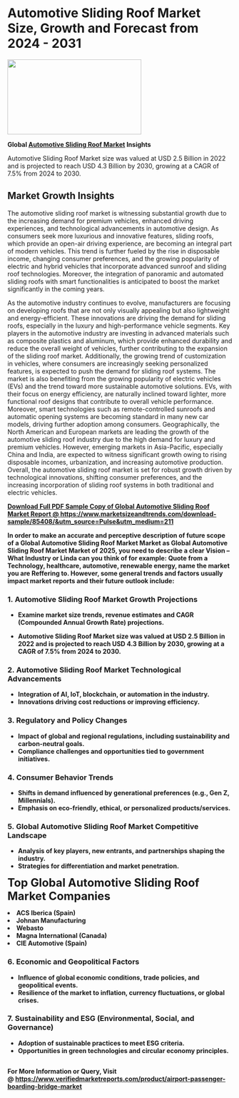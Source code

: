 <H1>Automotive Sliding Roof Market Size, Growth and Forecast from 2024 - 2031</H1><img class="aligncenter size-medium wp-image-584254" src="https://thirdeyenews.in/wp-content/uploads/2024/09/Global-Market-Research-300x168.jpeg" alt="" width="300" height="168" /><p><strong>Global&nbsp;<a href="https://www.marketsizeandtrends.com/download-sample/85408/&amp;utm_source=Pulse&amp;utm_medium=211">Automotive Sliding Roof Market</a> Insights</strong></p><p>Automotive Sliding Roof Market size was valued at USD 2.5 Billion in 2022 and is projected to reach USD 4.3 Billion by 2030, growing at a CAGR of 7.5% from 2024 to 2030.</p><p><h2>Market Growth Insights</h2> <p>The automotive sliding roof market is witnessing substantial growth due to the increasing demand for premium vehicles, enhanced driving experiences, and technological advancements in automotive design. As consumers seek more luxurious and innovative features, sliding roofs, which provide an open-air driving experience, are becoming an integral part of modern vehicles. This trend is further fueled by the rise in disposable income, changing consumer preferences, and the growing popularity of electric and hybrid vehicles that incorporate advanced sunroof and sliding roof technologies. Moreover, the integration of panoramic and automated sliding roofs with smart functionalities is anticipated to boost the market significantly in the coming years.</p> <p><strong><a href="#"></a></strong></p> <p>As the automotive industry continues to evolve, manufacturers are focusing on developing roofs that are not only visually appealing but also lightweight and energy-efficient. These innovations are driving the demand for sliding roofs, especially in the luxury and high-performance vehicle segments. Key players in the automotive industry are investing in advanced materials such as composite plastics and aluminum, which provide enhanced durability and reduce the overall weight of vehicles, further contributing to the expansion of the sliding roof market. Additionally, the growing trend of customization in vehicles, where consumers are increasingly seeking personalized features, is expected to push the demand for sliding roof systems. The market is also benefiting from the growing popularity of electric vehicles (EVs) and the trend toward more sustainable automotive solutions. EVs, with their focus on energy efficiency, are naturally inclined toward lighter, more functional roof designs that contribute to overall vehicle performance. Moreover, smart technologies such as remote-controlled sunroofs and automatic opening systems are becoming standard in many new car models, driving further adoption among consumers. Geographically, the North American and European markets are leading the growth of the automotive sliding roof industry due to the high demand for luxury and premium vehicles. However, emerging markets in Asia-Pacific, especially China and India, are expected to witness significant growth owing to rising disposable incomes, urbanization, and increasing automotive production. Overall, the automotive sliding roof market is set for robust growth driven by technological innovations, shifting consumer preferences, and the increasing incorporation of sliding roof systems in both traditional and electric vehicles.</p> <p><strong><a href="#"></p><p><span class=""><strong>Download Full PDF Sample Copy of Global Automotive Sliding Roof Market Report</strong> @ <a href="https://www.marketsizeandtrends.com/download-sample/85408/&amp;utm_source=Pulse&amp;utm_medium=211" target="_blank">https://www.marketsizeandtrends.com/download-sample/85408/&amp;utm_source=Pulse&amp;utm_medium=211</a></span></p><p>In order to make an accurate and perceptive description of future scope of a Global&nbsp;Automotive Sliding Roof Market Market as Global&nbsp;Automotive Sliding Roof Market Market of 2025, you need to describe a clear Vision &ndash; What Industry or Linda can you think of for example: Quote from a Technology, healthcare, automotive, renewable energy, name the market you are Reffering to. However, some general trends and factors usually impact market reports and their future outlook include:</p><h3>1.&nbsp;<strong>Automotive Sliding Roof Market Growth Projections</strong></h3><ul><li>Examine market size trends, revenue estimates and CAGR (Compounded Annual Growth Rate) projections.</li><li><p>Automotive Sliding Roof Market size was valued at USD 2.5 Billion in 2022 and is projected to reach USD 4.3 Billion by 2030, growing at a CAGR of 7.5% from 2024 to 2030.</p></li></ul><h3>2.&nbsp;<strong>Automotive Sliding Roof Market Technological Advancements</strong></h3><ul><li>Integration of AI, IoT, blockchain, or automation in the industry.</li><li>Innovations driving cost reductions or improving efficiency.</li></ul><h3>3.&nbsp;<strong>Regulatory and Policy Changes</strong></h3><ul><li>Impact of global and regional regulations, including sustainability and carbon-neutral goals.</li><li>Compliance challenges and opportunities tied to government initiatives.</li></ul><h3>4.&nbsp;<strong>Consumer Behavior Trends</strong></h3><ul><li>Shifts in demand influenced by generational preferences (e.g., Gen Z, Millennials).</li><li>Emphasis on eco-friendly, ethical, or personalized products/services.</li></ul><h3>5.&nbsp;<strong>Global Automotive Sliding Roof Market Competitive Landscape</strong></h3><ul><li>Analysis of key players, new entrants, and partnerships shaping the industry.</li><li>Strategies for differentiation and market penetration.</li></ul><p data-pm-slice="1 1 []"><span style="color: inherit; font-family: inherit; font-size: 25px;">Top Global Automotive Sliding Roof Market Companies</span></p><div class="" data-test-id=""><p><li>ACS Iberica (Spain)</li><li> Johnan Manufacturing</li><li> Webasto</li><li> Magna International (Canada)</li><li> CIE Automotive (Spain)</li></p></div><h3>6.&nbsp;<strong>Economic and Geopolitical Factors</strong></h3><ul><li>Influence of global economic conditions, trade policies, and geopolitical events.</li><li>Resilience of the market to inflation, currency fluctuations, or global crises.</li></ul><h3>7.&nbsp;<strong>Sustainability and ESG (Environmental, Social, and Governance)</strong></h3><ul><li>Adoption of sustainable practices to meet ESG criteria.</li><li>Opportunities in green technologies and circular economy principles.</li></ul><h2><strong style="font-size: 14px;">For More Information or Query, Visit @&nbsp;</strong><a style="background-color: #ffffff; font-size: 14px;" href="https://www.marketsizeandtrends.com/report/automotive-sliding-roof-market/" target="_blank">https://www.verifiedmarketreports.com/product/airport-passenger-boarding-bridge-market</a></h2>

